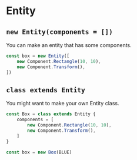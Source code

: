 # Entity

## `new Entity(components = [])`

You can make an entity that has some components.

<!-- prettier-ignore -->
```javascript
const box = new Entity([
	new Component.Rectangle(10, 10),
	new Component.Transform(),
])
```

## `class extends Entity`

You might want to make your own Entity class.

<!-- prettier-ignore -->
```javascript
const Box = class extends Entity {
	components = [
		new Component.Rectangle(10, 10),
		new Component.Transform(),
	]
}

const box = new Box(BLUE)
```

